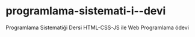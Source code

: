 # programlama-sistemati-i--devi
Programlama Sistematiği Dersi HTML-CSS-JS ile Web Programlama ödevi
